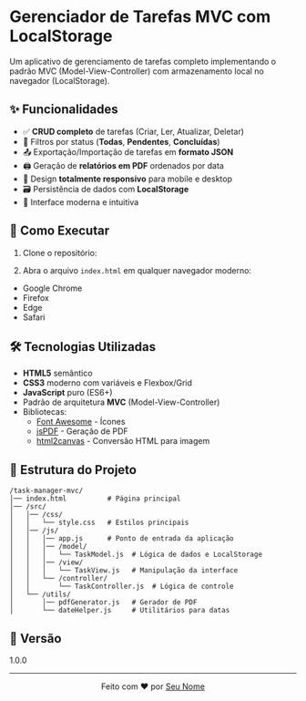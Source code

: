 # Gerenciador de Tarefas MVC com LocalStorage

Um aplicativo de gerenciamento de tarefas completo implementando o padrão MVC (Model-View-Controller) com armazenamento local no navegador (LocalStorage).

## ✨ Funcionalidades

- ✅ **CRUD completo** de tarefas (Criar, Ler, Atualizar, Deletar)
- 📅 Filtros por status (**Todas**, **Pendentes**, **Concluídas**)
- 📤 Exportação/Importação de tarefas em **formato JSON**
- 🖨️ Geração de **relatórios em PDF** ordenados por data
- 📱 Design **totalmente responsivo** para mobile e desktop
- 🗃️ Persistência de dados com **LocalStorage**
- 🎨 Interface moderna e intuitiva

## 🚀 Como Executar

1. Clone o repositório:

2. Abra o arquivo `index.html` em qualquer navegador moderno:
- Google Chrome
- Firefox
- Edge
- Safari

## 🛠️ Tecnologias Utilizadas

- **HTML5** semântico
- **CSS3** moderno com variáveis e Flexbox/Grid
- **JavaScript** puro (ES6+)
- Padrão de arquitetura **MVC** (Model-View-Controller)
- Bibliotecas:
  - [Font Awesome](https://fontawesome.com/) - Ícones
  - [jsPDF](https://parall.ax/products/jspdf) - Geração de PDF
  - [html2canvas](https://html2canvas.hertzen.com/) - Conversão HTML para imagem

## 📂 Estrutura do Projeto

```
/task-manager-mvc/
│── index.html          # Página principal
│── /src/
│   │── /css/
│   │   └── style.css   # Estilos principais
│   │── /js/
│   │   │── app.js      # Ponto de entrada da aplicação
│   │   │── /model/
│   │   │   └── TaskModel.js  # Lógica de dados e LocalStorage
│   │   │── /view/
│   │   │   └── TaskView.js   # Manipulação da interface
│   │   └── /controller/
│   │       └── TaskController.js  # Lógica de controle
│   └── /utils/
│       │── pdfGenerator.js   # Gerador de PDF
│       └── dateHelper.js     # Utilitários para datas
```

## 📌 Versão

1.0.0

---

<div align="center">
Feito com ❤️ por <a href="https://github.com/almeida-cma">Seu Nome</a>
</div>
